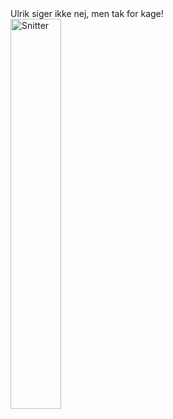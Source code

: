 <html lang="en">
<head>
    <meta charset="UTF-8">
    <meta name="viewport" content="width=device-width, initial-scale=1.0">
    <title>Ulrik siger ikke nej, men tak for kage!</title>
</head>
<body>
    <!-- <h1>Ulrik siger ikke nej, men tak for kage!</h1> -->
    
<script>
        // JavaScript code to alternate between two text strings every 10th visit
        document.addEventListener('DOMContentLoaded', function() {
            var textElement = document.getElementById('text');
            var text1 = 'Ulrik siger ikke nej, men tak for kage!';
            var text2 = 'Ulrik siger er der mere slik?';
            var visitCount = parseInt(localStorage.getItem('visitCount')) || 0;

            // Increment visit count and save to localStorage
            visitCount++;
            localStorage.setItem('visitCount', visitCount);

            // Determine if it's the 10th visit
            if (visitCount % 10 === 0) {
                textElement.textContent = text2; // Display text2 on the 10th visit
            } else {
                textElement.textContent = text1; // Display text1 on other visits
            }
        });
    </script>

<div id="text">Ulrik siger ikke nej, men tak for kage!</div>
<head>
        <style>
        /* Style to resize the image */
        img {
            width: 40%; /* Set the width of the image to 40% of its original size */
            height: auto; /* Maintain aspect ratio */
        }
    </style>
</head>
    <!-- Image inserted from a URL -->
    <img src="https://hvadsigerulrik.dk/MicrosoftTeams-image.png" alt="Snitter">

</body>
</html>
